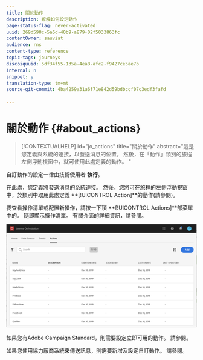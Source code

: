 ```yaml
---
title: 關於動作
description: 瞭解如何設定動作
page-status-flag: never-activated
uuid: 269d590c-5a6d-40b9-a879-02f5033863fc
contentOwner: sauviat
audience: rns
content-type: reference
topic-tags: journeys
discoiquuid: 5df34f55-135a-4ea8-afc2-f9427ce5ae7b
internal: n
snippet: y
translation-type: tm+mt
source-git-commit: 4ba4259a31a6f71e842d59bdbccf07c3edf3fafd

---
```



# 關於動作 {#about_actions}

>[!CONTEXTUALHELP]
>id=&quot;jo_actions&quot;
>title=&quot;關於動作&quot;
>abstract=&quot;這是您定義與系統的連接，以發送消息的位置。 然後，在「動作」類別的旅程左側浮動視窗中，就可使用此處定義的動作。 &quot;

自訂動作的設定一律由技術使用者 **執行**。

在此處，您定義將發送消息的系統連接。 然後，您將可在旅程的左側浮動視窗中，於類別中取用此處定義 **[!UICONTROL Action]**的動作(請參[](../building-journeys/about-action-activities.md)閱)。

要查看操作清單或配置新操作，請按一下頂 **[!UICONTROL Actions]**部菜單中的。 隨即顯示操作清單。 有關[](../about/user-interface.md)介面的詳細資訊，請參閱。

![](../assets/custom1.png)

如果您有Adobe Campaign Standard，則需要設定立即可用的動作。 請參閱[](../action/working-with-adobe-campaign.md)。

如果您使用協力廠商系統來傳送訊息，則需要新增及設定自訂動作。 請參閱[](../action/about-custom-action-configuration.md)。
